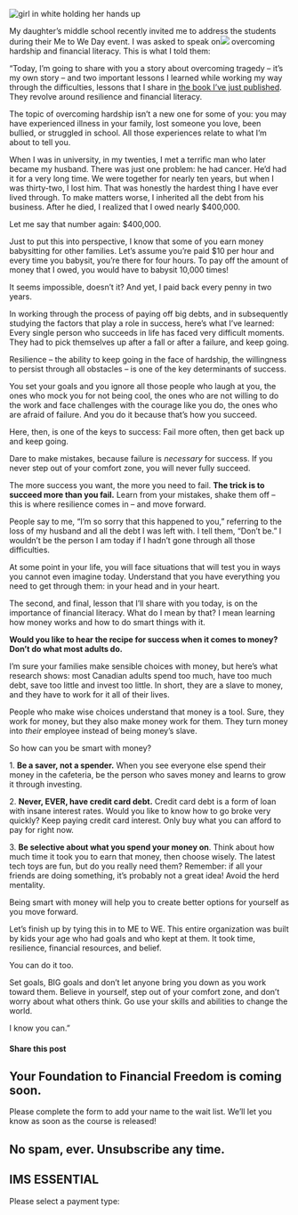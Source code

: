 ![girl in white holding her hands up](https://yourfinanciallaunchpad.com/wp-content/uploads/elementor/thumbs/girl-in-white-holding-her-hands-up-1306644-qdc6cpthe1jg09nepcheyd0ymqwyqy89x64timb4aw.jpg "girl-in-white-holding-her-hands-up-1306644")

My daughter’s middle school recently invited me to address the students during their Me to We Day event. I was asked to speak on![](http://yflmainprod.wpengine.com/wp-content/uploads/2017/06/girl-in-white-holding-her-hands-up-1306644-201x300.jpg) overcoming hardship and financial literacy. This is what I told them:

“Today, I’m going to share with you a story about overcoming tragedy – it’s my own story – and two important lessons I learned while working my way through the difficulties, lessons that I share in [the book I’ve just published](https://www.amazon.ca/Protect-Purse-Shared-Lessons-Women/dp/0995821801/ref=sr_1_1_twi_pap_2?ie=UTF8&qid=1496763896&sr=8-1&keywords=protect+your+purse). They revolve around resilience and financial literacy.

The topic of overcoming hardship isn’t a new one for some of you: you may have experienced illness in your family, lost someone you love, been bullied, or struggled in school. All those experiences relate to what I’m about to tell you.

When I was in university, in my twenties, I met a terrific man who later became my husband. There was just one problem: he had cancer. He’d had it for a very long time. We were together for nearly ten years, but when I was thirty-two, I lost him. That was honestly the hardest thing I have ever lived through. To make matters worse, I inherited all the debt from his business. After he died, I realized that I owed nearly $400,000.

Let me say that number again: $400,000.

Just to put this into perspective, I know that some of you earn money babysitting for other families. Let’s assume you’re paid $10 per hour and every time you babysit, you’re there for four hours. To pay off the amount of money that I owed, you would have to babysit 10,000 times!

It seems impossible, doesn’t it? And yet, I paid back every penny in two years.

In working through the process of paying off big debts, and in subsequently studying the factors that play a role in success, here’s what I’ve learned: Every single person who succeeds in life has faced very difficult moments. They had to pick themselves up after a fall or after a failure, and keep going.

Resilience – the ability to keep going in the face of hardship, the willingness to persist through all obstacles – is one of the key determinants of success.

You set your goals and you ignore all those people who laugh at you, the ones who mock you for not being cool, the ones who are not willing to do the work and face challenges with the courage like you do, the ones who are afraid of failure. And you do it because that’s how you succeed.

Here, then, is one of the keys to success: Fail more often, then get back up and keep going.

Dare to make mistakes, because failure is *necessary* for success. If you never step out of your comfort zone, you will never fully succeed.

The more success you want, the more you need to fail. **The trick is to succeed more than you fail.** Learn from your mistakes, shake them off – this is where resilience comes in – and move forward.

People say to me, “I’m so sorry that this happened to you,” referring to the loss of my husband and all the debt I was left with. I tell them, “Don’t be.” I wouldn’t be the person I am today if I hadn’t gone through all those difficulties.

At some point in your life, you will face situations that will test you in ways you cannot even imagine today. Understand that you have everything you need to get through them: in your head and in your heart.

The second, and final, lesson that I’ll share with you today, is on the importance of financial literacy. What do I mean by that? I mean learning how money works and how to do smart things with it.

**Would you like to hear the recipe for success when it comes to money? Don’t do what most adults do.**

I’m sure your families make sensible choices with money, but here’s what research shows: most Canadian adults spend too much, have too much debt, save too little and invest too little. In short, they are a slave to money, and they have to work for it all of their lives.

People who make wise choices understand that money is a tool. Sure, they work for money, but they also make money work for them. They turn money into *their* employee instead of being money’s slave.

So how can you be smart with money?

1\. **Be a saver, not a spender.** When you see everyone else spend their money in the cafeteria, be the person who saves money and learns to grow it through investing.

2\. **Never, EVER, have credit card debt.** Credit card debt is a form of loan with insane interest rates. Would you like to know how to go broke very quickly? Keep paying credit card interest. Only buy what you can afford to pay for right now.

3\. **Be selective about what you spend your money on**. Think about how much time it took you to earn that money, then choose wisely. The latest tech toys are fun, but do you really need them? Remember: if all your friends are doing something, it’s probably not a great idea! Avoid the herd mentality.

Being smart with money will help you to create better options for yourself as you move forward.

Let’s finish up by tying this in to ME to WE. This entire organization was built by kids your age who had goals and who kept at them. It took time, resilience, financial resources, and belief.

You can do it too.

Set goals, BIG goals and don’t let anyone bring you down as you work toward them. Believe in yourself, step out of your comfort zone, and don’t worry about what others think. Go use your skills and abilities to change the world.

I know you can.”

#### Share this post

## Your Foundation to Financial Freedom is coming soon.

Please complete the form to add your name to the wait list. We’ll let you know as soon as the course is released!

## No spam, ever. Unsubscribe any time.

## IMS ESSENTIAL

Please select a payment type: